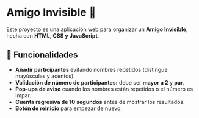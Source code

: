 # Amigo Invisible 🎁

Este proyecto es una aplicación web para organizar un **Amigo Invisible**, hecha con **HTML, CSS y JavaScript**.

## 🚀 Funcionalidades

- **Añadir participantes** evitando nombres repetidos (distingue mayúsculas y acentos).
- **Validación de número de participantes:** debe ser **mayor a 2** y **par**.
- **Pop-ups de aviso** cuando los nombres están repetidos o el número es impar.
- **Cuenta regresiva de 10 segundos** antes de mostrar los resultados.
- **Botón de reinicio** para empezar de nuevo.
